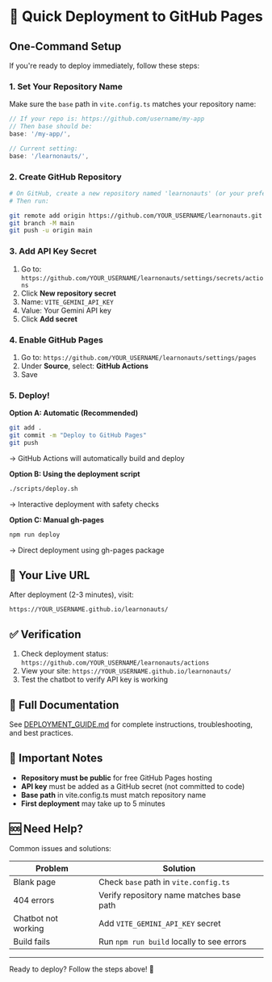 # 🚀 Quick Deployment to GitHub Pages

## One-Command Setup

If you're ready to deploy immediately, follow these steps:

### 1. Set Your Repository Name

Make sure the `base` path in `vite.config.ts` matches your repository name:

```typescript
// If your repo is: https://github.com/username/my-app
// Then base should be:
base: '/my-app/',

// Current setting:
base: '/learnonauts/',
```

### 2. Create GitHub Repository

```bash
# On GitHub, create a new repository named 'learnonauts' (or your preferred name)
# Then run:

git remote add origin https://github.com/YOUR_USERNAME/learnonauts.git
git branch -M main
git push -u origin main
```

### 3. Add API Key Secret

1. Go to: `https://github.com/YOUR_USERNAME/learnonauts/settings/secrets/actions`
2. Click **New repository secret**
3. Name: `VITE_GEMINI_API_KEY`
4. Value: Your Gemini API key
5. Click **Add secret**

### 4. Enable GitHub Pages

1. Go to: `https://github.com/YOUR_USERNAME/learnonauts/settings/pages`
2. Under **Source**, select: **GitHub Actions**
3. Save

### 5. Deploy!

**Option A: Automatic (Recommended)**
```bash
git add .
git commit -m "Deploy to GitHub Pages"
git push
```
→ GitHub Actions will automatically build and deploy

**Option B: Using the deployment script**
```bash
./scripts/deploy.sh
```
→ Interactive deployment with safety checks

**Option C: Manual gh-pages**
```bash
npm run deploy
```
→ Direct deployment using gh-pages package

## 🎯 Your Live URL

After deployment (2-3 minutes), visit:
```
https://YOUR_USERNAME.github.io/learnonauts/
```

## ✅ Verification

1. Check deployment status: `https://github.com/YOUR_USERNAME/learnonauts/actions`
2. View your site: `https://YOUR_USERNAME.github.io/learnonauts/`
3. Test the chatbot to verify API key is working

## 📖 Full Documentation

See [DEPLOYMENT_GUIDE.md](./DEPLOYMENT_GUIDE.md) for complete instructions, troubleshooting, and best practices.

## 🔧 Important Notes

- **Repository must be public** for free GitHub Pages hosting
- **API key** must be added as a GitHub secret (not committed to code)
- **Base path** in vite.config.ts must match repository name
- **First deployment** may take up to 5 minutes

## 🆘 Need Help?

Common issues and solutions:

| Problem | Solution |
|---------|----------|
| Blank page | Check `base` path in `vite.config.ts` |
| 404 errors | Verify repository name matches base path |
| Chatbot not working | Add `VITE_GEMINI_API_KEY` secret |
| Build fails | Run `npm run build` locally to see errors |

---

Ready to deploy? Follow the steps above! 🚀
